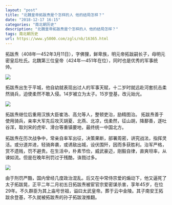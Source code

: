 ```yaml
---
layout: "post"
title: "北魏皇帝拓跋焘是个怎样的人 他的结局怎样？"
date: "2018-12-17 16:15"
categories: "南北朝历史"
description: "北魏皇帝拓跋焘是个怎样的人 他的结局怎样？"
tags: 南北朝历史
url: https://www.y5000.com/zgls/nb/16365.html
---
```






拓跋焘（408年—452年3月11日），字佛狸，鲜卑族，明元帝拓跋嗣长子，母明元密皇后杜氏。北魏第三位皇帝（424年―451年在位），同时也是优秀的军事统帅。

![](https://img.y5000.com/uploads/allimg/170309/09440045H-0.jpg)

拓跋焘出生于平城，他自幼就表现出过人的军事天赋，十二岁时就远赴河套抗击柔然骑兵，迫使柔然不敢入侵。14岁被立为太子。15岁登基，改元始光。

![](https://img.y5000.com/uploads/allimg/170309/0944004559-1.jpg)

拓跋焘继位后重用汉族大臣崔浩、高允等人，整顿吏治，励精图治。
拓跋焘善于使用骑兵，亲率大军先后攻灭胡夏、北燕、北凉，伐柔然，征山胡，降鄯善，逐吐谷浑，取刘宋的虎牢、滑台等重镇要地，最终统一中国北方。

拓跋焘在历次战争中，常亲自率军出征，决策果断，部署周密，讲究战法，指挥灵活。或分道并进，轻骑奔袭，或诱敌出城，设伏围歼，因而多获胜利。治军严格，赏不遗贱，罚不避贵。在生活中，朴素节俭，威武豪迈，刚毅自律，直爽坦率，从谏如流。但是在晚年刑罚过于残酷，诛戮过多。

![](https://img.y5000.com/uploads/allimg/170309/094400A21-2.jpg)

由于刑罚严酷，国内曾经几度政治混乱。后又在中常侍宗爱的煽动下，他又逼死了太子拓跋晃，正平二年二月初五日拓跋焘被宦官宗爱密谋杀害，享年45岁，在位29年。不久群臣为其上庙号世祖，谥曰太武皇帝。葬于云中金陵。其子南安王拓跋余登基，不久就被拓跋焘的孙子拓跋浚推翻。
